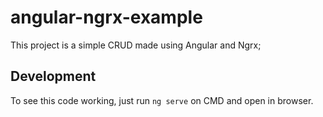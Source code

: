 # angular-ngrx-example 

This project is a simple CRUD made using Angular and Ngrx;

## Development

To see this code working, just run `ng serve` on CMD and open in browser.
